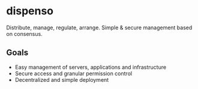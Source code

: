 dispenso
========

Distribute, manage, regulate, arrange. Simple &amp; secure management based on consensus.

## Goals
- Easy management of servers, applications and infrastructure
- Secure access and granular permission control
- Decentralized and simple deployment